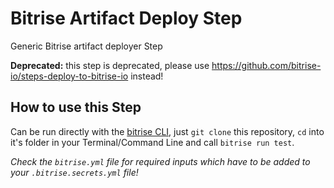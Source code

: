 # Bitrise Artifact Deploy Step

Generic Bitrise artifact deployer Step

__Deprecated:__ this step is deprecated, please use https://github.com/bitrise-io/steps-deploy-to-bitrise-io instead!


## How to use this Step

Can be run directly with the [bitrise CLI](https://github.com/bitrise-io/bitrise),
just `git clone` this repository, `cd` into it's folder in your Terminal/Command Line
and call `bitrise run test`.

*Check the `bitrise.yml` file for required inputs which have to be
added to your `.bitrise.secrets.yml` file!*

